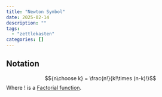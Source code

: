 ```yaml
---
title: "Newton Symbol"
date: 2025-02-14
description: ""
tags: 
  - "zettlekasten"
categories: []
---
```


## Notation
$${n\choose k} = \frac{n!}{k!\times (n-k)!}$$
Where $!$ is a [Factorial function](Factorial%20function.md).

